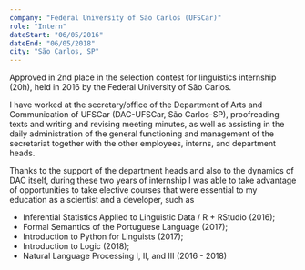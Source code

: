 ```yaml
---
company: "Federal University of São Carlos (UFSCar)"
role: "Intern"
dateStart: "06/05/2016"
dateEnd: "06/05/2018"
city: "São Carlos, SP"
---
```


Approved in 2nd place in the selection contest for linguistics internship (20h), held in 2016 by the Federal University of São Carlos.

I have worked at the secretary/office of the Department of Arts and Communication of UFSCar (DAC-UFSCar, São Carlos-SP), proofreading texts and writing and revising meeting minutes, as well as assisting in the daily administration of the general functioning and management of the secretariat together with the other employees, interns, and department heads.

Thanks to the support of the department heads and also to the dynamics of DAC itself, during these two years of internship I was able to take advantage of opportunities to take elective courses that were essential to my education as a scientist and a developer, such as

- Inferential Statistics Applied to Linguistic Data / R + RStudio (2016);
- Formal Semantics of the Portuguese Language (2017);
- Introduction to Python for Linguists (2017);
- Introduction to Logic (2018);
- Natural Language Processing I, II, and III (2016 - 2018)
